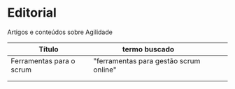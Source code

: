 # Editorial
Artigos e conteúdos sobre Agilidade

| Título  | termo buscado  |   |   |   |
|---|---|---|---|---|
| Ferramentas para o scrum  | "ferramentas para gestão scrum online"  |   |   |   |
|   |   |   |   |   |
|   |   |   |   |   |
